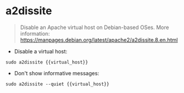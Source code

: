 # a2dissite

> Disable an Apache virtual host on Debian-based OSes.
> More information: <https://manpages.debian.org/latest/apache2/a2dissite.8.en.html>

- Disable a virtual host:

`sudo a2dissite {{virtual_host}}`

- Don't show informative messages:

`sudo a2dissite --quiet {{virtual_host}}`
